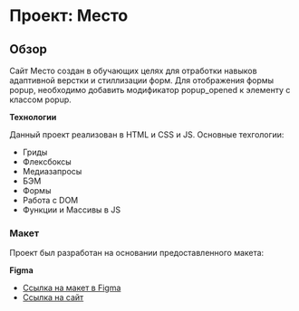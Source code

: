 # Проект: Место

## Обзор

Сайт Место создан в обучающих целях для отработки навыков адаптивной верстки и стиллизации форм.
Для отображения формы popup, необходимо добавить модификатор popup_opened к элементу с классом popup.

**Технологии**

Данный проект реализован в HTML и CSS и JS. Основные техгологии:

* Гриды
* Флексбоксы
* Медиазапросы
* БЭМ
* Формы
* Работа с DOM
* Функции и Массивы в JS

### Макет

Проект был разработан на основании предоставленного макета:

**Figma**

* [Ссылка на макет в Figma](https://www.figma.com/file/bjyvbKKJN2naO0ucURl2Z0/JavaScript.-Sprint-5?node-id=0%3A1)
* [Ссылка на сайт](https://vladimirgareev.github.io/mesto-project/index.html)
